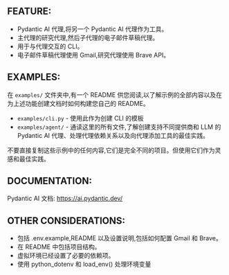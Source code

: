 ## FEATURE:

- Pydantic AI 代理,将另一个 Pydantic AI 代理作为工具。
- 主代理的研究代理,然后子代理的电子邮件草稿代理。
- 用于与代理交互的 CLI。
- 电子邮件草稿代理使用 Gmail,研究代理使用 Brave API。

## EXAMPLES:

在 `examples/` 文件夹中,有一个 README 供您阅读,以了解示例的全部内容以及在为上述功能创建文档时如何构建您自己的 README。

- `examples/cli.py` - 使用此作为创建 CLI 的模板
- `examples/agent/` - 通读这里的所有文件,了解创建支持不同提供商和 LLM 的 Pydantic AI 代理、处理代理依赖关系以及向代理添加工具的最佳实践。

不要直接复制这些示例中的任何内容,它们是完全不同的项目。但使用它们作为灵感和最佳实践。

## DOCUMENTATION:

Pydantic AI 文档: https://ai.pydantic.dev/

## OTHER CONSIDERATIONS:

- 包括 .env.example,README 以及设置说明,包括如何配置 Gmail 和 Brave。
- 在 README 中包括项目结构。
- 虚拟环境已经设置了必要的依赖项。
- 使用 python_dotenv 和 load_env() 处理环境变量
